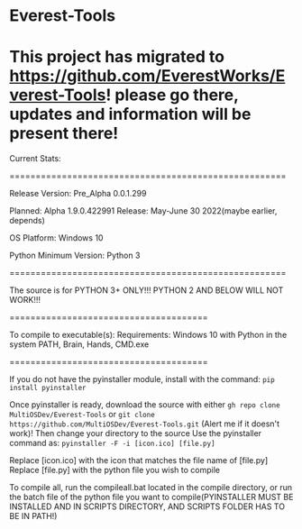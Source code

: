 # Everest-Tools
# This project has migrated to https://github.com/EverestWorks/Everest-Tools! please go there, updates and information will be present there!

Current Stats:

=====================================================

Release Version: Pre_Alpha 0.0.1.299

Planned: Alpha 1.9.0.422991 Release: May-June 30 2022(maybe earlier, depends)

OS Platform: Windows 10

Python Minimum Version: Python 3

=====================================================

The source is for PYTHON 3+ ONLY!!! PYTHON 2 AND BELOW WILL NOT WORK!!!

======================================

To compile to executable(s):
Requirements:
Windows 10 with Python in the system PATH, 
Brain, 
Hands, 
CMD.exe

======================================

If you do not have the pyinstaller module, install with the command: 
`pip install pyinstaller`

Once pyinstaller is ready, download the source with either
`gh repo clone MultiOSDev/Everest-Tools` or `git clone https://github.com/MultiOSDev/Everest-Tools.git` (Alert me if it doesn't work)!
Then change your directory to the source
Use the pyinstaller command as: 
`pyinstaller -F -i [icon.ico] [file.py]`

Replace [icon.ico] with the icon that matches the file name of [file.py]
Replace [file.py] with the python file you wish to compile

To compile all, run the compileall.bat located in the compile directory, or run the batch file of the python file you want to compile(PYINSTALLER MUST BE INSTALLED AND IN SCRIPTS DIRECTORY, AND SCRIPTS FOLDER HAS TO BE IN PATH!)
